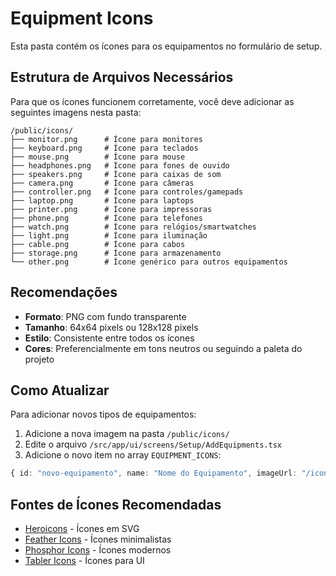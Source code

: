 # Equipment Icons

Esta pasta contém os ícones para os equipamentos no formulário de setup.

## Estrutura de Arquivos Necessários

Para que os ícones funcionem corretamente, você deve adicionar as seguintes imagens nesta pasta:

```
/public/icons/
├── monitor.png      # Ícone para monitores
├── keyboard.png     # Ícone para teclados
├── mouse.png        # Ícone para mouse
├── headphones.png   # Ícone para fones de ouvido
├── speakers.png     # Ícone para caixas de som
├── camera.png       # Ícone para câmeras
├── controller.png   # Ícone para controles/gamepads
├── laptop.png       # Ícone para laptops
├── printer.png      # Ícone para impressoras
├── phone.png        # Ícone para telefones
├── watch.png        # Ícone para relógios/smartwatches
├── light.png        # Ícone para iluminação
├── cable.png        # Ícone para cabos
├── storage.png      # Ícone para armazenamento
└── other.png        # Ícone genérico para outros equipamentos
```

## Recomendações

- **Formato**: PNG com fundo transparente
- **Tamanho**: 64x64 pixels ou 128x128 pixels
- **Estilo**: Consistente entre todos os ícones
- **Cores**: Preferencialmente em tons neutros ou seguindo a paleta do projeto

## Como Atualizar

Para adicionar novos tipos de equipamentos:

1. Adicione a nova imagem na pasta `/public/icons/`
2. Edite o arquivo `/src/app/ui/screens/Setup/AddEquipments.tsx`
3. Adicione o novo item no array `EQUIPMENT_ICONS`:

```typescript
{ id: "novo-equipamento", name: "Nome do Equipamento", imageUrl: "/icons/novo-equipamento.png" }
```

## Fontes de Ícones Recomendadas

- [Heroicons](https://heroicons.com/) - Ícones em SVG
- [Feather Icons](https://feathericons.com/) - Ícones minimalistas
- [Phosphor Icons](https://phosphoricons.com/) - Ícones modernos
- [Tabler Icons](https://tabler-icons.io/) - Ícones para UI
